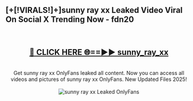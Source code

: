 <h2>[+[!VIRALS!]+]sunny ray xx Leaked Video Viral On Social X Trending Now - fdn20</h2>
<br>
<div align="center">
<h2><a href="https://libra.edu.pl?sunny_ray_xx" rel="nofollow">🔴 CLICK HERE 🌐==►► sunny_ray_xx</a></h2>
<br>
Get sunny ray xx OnlyFans leaked all content. Now you can access all videos and pictures of sunny ray xx OnlyFans. New Updated Files 2025!
<br>
<br>
<a href="https://libra.edu.pl?sunny_ray_xx" rel="nofollow" data-target="animated-image.originalLink"><img src="https://i.ibb.co.com/WyWwxjT/player-gif2.gif" alt="sunny ray xx Leaked OnlyFans" style="max-width: 100%; display: inline-block;" data-target="animated-image.originalImage"></a>
</div>
<br>